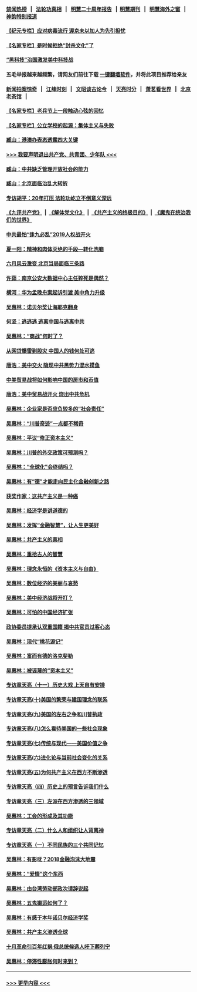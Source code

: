 #### [禁闻热榜](热点新闻.md?=0)  &nbsp;&nbsp;|&nbsp;&nbsp; [法轮功真相](https://github.com/gfw-breaker/truth/blob/master/README.md?=0) &nbsp;&nbsp;|&nbsp;&nbsp; [明慧二十周年报告](https://github.com/gfw-breaker/mh-reports/blob/master/README.md?=0) &nbsp;&nbsp;|&nbsp;&nbsp;[明慧期刊](https://github.com/gfw-breaker/mh-qikan) &nbsp;&nbsp;|&nbsp;&nbsp; [明慧海外之窗](https://github.com/gfw-breaker/mh-news/blob/master/README.md?=0) &nbsp;&nbsp;|&nbsp;&nbsp; [神韵特别报道](https://github.com/gfw-breaker/mh-news/blob/master/shenyun.md?=0)
#### [【纪元专栏】应对病毒流行 渥京未以加人为先引担忧](../pages/nsc423/n11875714.md?t=02270531) 
#### [【名家专栏】是时候拒绝“封杀文化”了](../pages/nsc423/n11814093.md?t=02270531) 
#### [“黑科技”治国激发美中科技战](../pages/nsc423/n11638056.md?t=02270531) 
#### 五毛举报越来越频繁，请网友们前往下载 [一键翻墙软件](https://github.com/gfw-breaker/ssr-accounts)，并将此项目推荐给亲友
#### [新闻拍案惊奇](https://github.com/gfw-breaker/banned-news/blob/master/pages/link4.md) &nbsp;&nbsp;|&nbsp;&nbsp; [江峰时刻](https://github.com/gfw-breaker/banned-news/blob/master/pages/link4.md) &nbsp;&nbsp;|&nbsp;&nbsp; [文昭谈古论今](https://github.com/gfw-breaker/banned-news/blob/master/pages/link4.md) &nbsp;&nbsp;|&nbsp;&nbsp; [天亮时分](https://github.com/gfw-breaker/banned-news/blob/master/pages/link4.md) &nbsp;&nbsp;|&nbsp;&nbsp; [萧茗看世界](https://github.com/gfw-breaker/banned-news/blob/master/pages/link4.md) &nbsp;&nbsp;|&nbsp;&nbsp; [北京老茶馆](https://github.com/gfw-breaker/banned-news/blob/master/pages/link4.md) &nbsp;&nbsp;|&nbsp;&nbsp; 
#### [【名家专栏】老兵节上一段触动心弦的回忆](../pages/nsc423/n11646016.md?t=02270531) 
#### [【名家专栏】公立学校的起源：集体主义与失败](../pages/nsc423/n11601833.md?t=02270531) 
#### [臧山：港澳办表态透露四大关键](../pages/nsc423/n11421628.md?t=02270531) 
#### [>>> 我要声明退出共产党、共青团、少年队 <<<](https://github.com/begood0513/goodnews/blob/master/quit/letter.md) 
#### [臧山：中共缺乏管理开放社会的能力](../pages/nsc423/n11407457.md?t=02270531) 
#### [臧山：北京面临治乱大转折](../pages/nsc423/n11406895.md?t=02270531) 
#### [专访胡平：20年打压 法轮功屹立不倒意义深远](../pages/nsc423/n11398800.md?t=02270531) 
#### [《九评共产党》](https://github.com/begood0513/9ping.md/blob/master/README.md) &nbsp;|&nbsp; [《解体党文化》](../../../../jtdwh.md/blob/master/README.md)  &nbsp;|&nbsp; [《共产主义的终极目的》](../../../../gczydzjmd.md/blob/master/README.md) &nbsp;|&nbsp; [《魔鬼在统治我们的世界》](../../../../mgztzwmdsj.md/blob/master/README.md) 
#### [中共最怕“逢九必乱”2019人权战开火](../pages/nsc423/n11385248.md?t=02270531) 
#### [夏一阳：精神和肉体灭绝的手段—转化洗脑](../pages/nsc423/n11368250.md?t=02270531) 
#### [六月风云激变 北京当局面临三条路](../pages/nsc423/n11313668.md?t=02270531) 
#### [许茹：南京公安大数据中心主任猝死是偶然？](../pages/nsc423/n11064744.md?t=02270531) 
#### [横河：华为孟晚舟案起诉引渡 美中角力升级](../pages/nsc423/n11027230.md?t=02270531) 
#### [吴惠林：诺贝尔奖让海耶克翻身](../pages/nsc423/n10890049.md?t=02270531) 
#### [何坚：逃逃逃 逃离中国与逃离中共](../pages/nsc423/n10592891.md?t=02270531) 
#### [吴惠林：“商战”何时了？](../pages/nsc423/n10573558.md?t=02270531) 
#### [从网贷爆雷到股灾 中国人的钱何处可逃](../pages/nsc423/n10572800.md?t=02270531) 
#### [唐浩：美中交火 隐现中共黑势力混水摸鱼](../pages/nsc423/n10544040.md?t=02270531) 
#### [中美贸易战将如何影响中国的房市和币值](../pages/nsc423/n10543697.md?t=02270531) 
#### [唐浩：美中贸易战开火 烧出中共危机](../pages/nsc423/n10540126.md?t=02270531) 
#### [吴惠林：企业家是否应负较多的“社会责任”](../pages/nsc423/n10535022.md?t=02270531) 
#### [吴惠林：“川普奇迹”一点都不稀奇](../pages/nsc423/n10512808.md?t=02270531) 
#### [吴惠林：平议“修正资本主义”](../pages/nsc423/n10495724.md?t=02270531) 
#### [吴惠林：川普的外交政策可预测吗？](../pages/nsc423/n10462387.md?t=02270531) 
#### [吴惠林：“全球化”会终结吗？](../pages/nsc423/n10452838.md?t=02270531) 
#### [吴惠林：有“德”才能走向民主化金融创新之路](../pages/nsc423/n10432292.md?t=02270531) 
#### [获奖作家：这共产主义是一种癌](../pages/nsc423/n10431541.md?t=02270531) 
#### [吴惠林：经济学是讲道德的](../pages/nsc423/n10398014.md?t=02270531) 
#### [吴惠林：发挥“金融智慧”，让人生更美好](../pages/nsc423/n10375019.md?t=02270531) 
#### [吴惠林：共产主义的真相](../pages/nsc423/n10351394.md?t=02270531) 
#### [吴惠林：重拾古人的智慧](../pages/nsc423/n10337691.md?t=02270531) 
#### [吴惠林：理念永恒的《资本主义与自由》](../pages/nsc423/n10316274.md?t=02270531) 
#### [吴惠林：数位经济的美丽与哀愁](../pages/nsc423/n10292946.md?t=02270531) 
#### [吴惠林：美中经济战将开打？](../pages/nsc423/n10258825.md?t=02270531) 
#### [吴惠林：可怕的中国经济扩张](../pages/nsc423/n10219147.md?t=02270531) 
#### [政协委员提承认双重国籍 揭中共官员过客心态](../pages/nsc423/n10208809.md?t=02270531) 
#### [吴惠林：现代“桃花源记”](../pages/nsc423/n10185234.md?t=02270531) 
#### [吴惠林：富而有德的洛克斐勒](../pages/nsc423/n10142264.md?t=02270531) 
#### [吴惠林：被诬蔑的“资本主义”](../pages/nsc423/n10124816.md?t=02270531) 
#### [专访章天亮（十一）历史大戏 上天自有安排](../pages/nsc423/n10094905.md?t=02270531) 
#### [专访章天亮(十)美国的繁荣与建国理念的联系](../pages/nsc423/n10094899.md?t=02270531) 
#### [专访章天亮(九)美国的左右之争和川普执政](../pages/nsc423/n10094889.md?t=02270531) 
#### [专访章天亮(八)怎么看待美国的一些社会现象](../pages/nsc423/n10094857.md?t=02270531) 
#### [专访章天亮(七)传统与现代——美国价值之争](../pages/nsc423/n10093140.md?t=02270531) 
#### [专访章天亮(六)进化论与当前社会变化的关系](../pages/nsc423/n10092036.md?t=02270531) 
#### [专访章天亮(五)为何共产主义在西方不断渗透](../pages/nsc423/n10083620.md?t=02270531) 
#### [专访章天亮（四）历史上的预言告诉我们什么](../pages/nsc423/n10083606.md?t=02270531) 
#### [专访章天亮（三）左派在西方渗透的三领域](../pages/nsc423/n10081115.md?t=02270531) 
#### [吴惠林：工会的形成及其功能](../pages/nsc423/n10080633.md?t=02270531) 
#### [专访章天亮（二）什么人和组织让人背离神](../pages/nsc423/n10076637.md?t=02270531) 
#### [专访章天亮（一）不同民族的三个共同记忆](../pages/nsc423/n10074188.md?t=02270531) 
#### [吴惠林：有影呒？2018金融泡沫大地震](../pages/nsc423/n10040534.md?t=02270531) 
#### [吴惠林：“爱情”这个东西](../pages/nsc423/n10019423.md?t=02270531) 
#### [吴惠林：由台湾劳动部政次请辞说起](../pages/nsc423/n9979679.md?t=02270531) 
#### [吴惠林：五鬼搬运如何了？](../pages/nsc423/n9925338.md?t=02270531) 
#### [吴惠林：有感于本年诺贝尔经济学奖](../pages/nsc423/n9871883.md?t=02270531) 
#### [吴惠林：共产主义渗透全球](../pages/nsc423/n9812748.md?t=02270531) 
#### [十月革命引百年红祸 俄总统候选人吁下葬列宁](../pages/nsc423/n9810182.md?t=02270531) 
#### [吴惠林：停滞性膨胀何时来到？](../pages/nsc423/n9764136.md?t=02270531) 

----
#### [ >>> 更早内容 <<< ](../indexes/nsc423-earlier.md)
